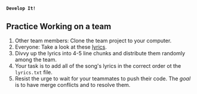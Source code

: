 #### `Develop It!`
##  Practice Working on a team

1. Other team members: Clone the team project to your computer.
1. Everyone: Take a look at these [lyrics](http://www.jonathancoulton.com/wiki/Code_Monkey/Lyrics).
1. Divvy up the lyrics into 4-5 line chunks and distribute them randomly among the team.
1. Your task is to add all of the song's lyrics in the correct order ot the `lyrics.txt` file.
1. Resist the urge to wait for your teammates to push their code. The *goal* is to have merge conflicts and to resolve them.